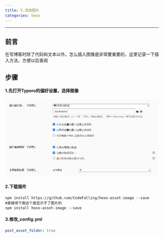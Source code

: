 ```yaml
---
title: 5.添加图片
categories: hexo
---
```


-------------

## 前言

在写博客时除了代码和文本以外，怎么插入图像是非常要重要的，这里记录一下插入方法，方便以后查阅

## 步骤

#### 1.先打开Typero的偏好设置，选择图像

![typera设置](./添加图片/image-20221116143346854.png)

#### 2.下载插件

~~~shell
npm install https://github.com/CodeFalling/hexo-asset-image --save
#直接用下面这个是显示不了图片的
npm install hexo-asset-image --save
~~~

#### 3.修改_config.yml

~~~yaml
post_asset_folder: true
~~~

